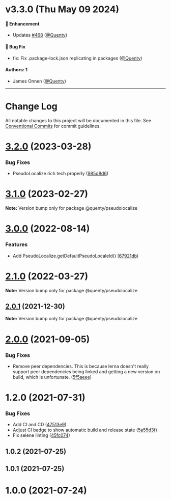 # v3.3.0 (Thu May 09 2024)

#### 🚀 Enhancement

- Updates [#468](https://github.com/Quenty/NevermoreEngine/pull/468) ([@Quenty](https://github.com/Quenty))

#### 🐛 Bug Fix

- fix: Fix .package-lock.json replicating in packages ([@Quenty](https://github.com/Quenty))

#### Authors: 1

- James Onnen ([@Quenty](https://github.com/Quenty))

---

# Change Log

All notable changes to this project will be documented in this file.
See [Conventional Commits](https://conventionalcommits.org) for commit guidelines.

# [3.2.0](https://github.com/Quenty/NevermoreEngine/compare/@quenty/pseudolocalize@3.1.0...@quenty/pseudolocalize@3.2.0) (2023-03-28)


### Bug Fixes

* PseudoLocalize rich tech properly ([985d8d6](https://github.com/Quenty/NevermoreEngine/commit/985d8d633f3a1e6c6994f83ede6edbb4cec3688c))





# [3.1.0](https://github.com/Quenty/NevermoreEngine/compare/@quenty/pseudolocalize@3.0.0...@quenty/pseudolocalize@3.1.0) (2023-02-27)

**Note:** Version bump only for package @quenty/pseudolocalize





# [3.0.0](https://github.com/Quenty/NevermoreEngine/compare/@quenty/pseudolocalize@2.1.0...@quenty/pseudolocalize@3.0.0) (2022-08-14)


### Features

* Add PseudoLocalize.getDefaultPseudoLocaleId() ([67921db](https://github.com/Quenty/NevermoreEngine/commit/67921db1f9bafaab54919dcd9d6c778c6d4b04e7))





# [2.1.0](https://github.com/Quenty/NevermoreEngine/compare/@quenty/pseudolocalize@2.0.1...@quenty/pseudolocalize@2.1.0) (2022-03-27)

**Note:** Version bump only for package @quenty/pseudolocalize





## [2.0.1](https://github.com/Quenty/NevermoreEngine/compare/@quenty/pseudolocalize@2.0.0...@quenty/pseudolocalize@2.0.1) (2021-12-30)

**Note:** Version bump only for package @quenty/pseudolocalize





# [2.0.0](https://github.com/Quenty/NevermoreEngine/compare/@quenty/pseudolocalize@1.2.0...@quenty/pseudolocalize@2.0.0) (2021-09-05)


### Bug Fixes

* Remove peer dependencies. This is because lerna doesn't really support peer dependencies being linked and getting a new version on build, which is unfortunate. ([5f5aeee](https://github.com/Quenty/NevermoreEngine/commit/5f5aeeea8de9975435309e53679f0ef7064f9dd0))





# 1.2.0 (2021-07-31)


### Bug Fixes

* Add CI and CD ([47513e9](https://github.com/Quenty/NevermoreEngine/commit/47513e9b568162707534af132396dd8756947dd3))
* Adjust CI badge to show automatic build and release state ([5a55d3f](https://github.com/Quenty/NevermoreEngine/commit/5a55d3f19bf8d66a760d67da9b56ed47fab74656))
* Fix selene linting ([45fc074](https://github.com/Quenty/NevermoreEngine/commit/45fc07489ee59127ac6582689f19a0e87c1e5b5a))



## 1.0.2 (2021-07-25)



## 1.0.1 (2021-07-25)



# 1.0.0 (2021-07-24)
